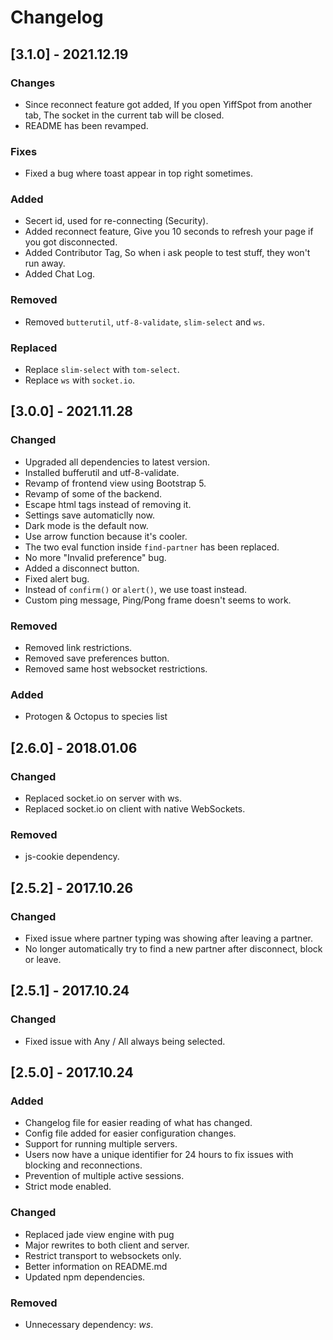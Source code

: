 # Changelog

## [3.1.0] - 2021.12.19

### Changes
- Since reconnect feature got added, If you open YiffSpot from another tab, The socket in the current tab will be closed.
- README has been revamped.
### Fixes
- Fixed a bug where toast appear in top right sometimes.
### Added
- Secert id, used for re-connecting (Security).
- Added reconnect feature, Give you 10 seconds to refresh your page if you got disconnected.
- Added Contributor Tag, So when i ask people to test stuff, they won't run away.
- Added Chat Log.
### Removed
- Removed `butterutil`, `utf-8-validate`, `slim-select` and `ws`.
### Replaced
- Replace `slim-select` with `tom-select`.
- Replace `ws` with `socket.io`.
## [3.0.0] - 2021.11.28
### Changed
- Upgraded all dependencies to latest version.
- Installed bufferutil and utf-8-validate.
- Revamp of frontend view using Bootstrap 5.
- Revamp of some of the backend.
- Escape html tags instead of removing it.
- Settings save automaticlly now.
- Dark mode is the default now.
- Use arrow function because it's cooler.
- The two eval function inside `find-partner` has been replaced.
- No more "Invalid preference" bug.
- Added a disconnect button.
- Fixed alert bug.
- Instead of `confirm()` or `alert()`, we use toast instead.
- Custom ping message, Ping/Pong frame doesn't seems to work.

### Removed
- Removed link restrictions.
- Removed save preferences button.
- Removed same host websocket restrictions.

### Added
- Protogen & Octopus to species list

## [2.6.0] - 2018.01.06
### Changed
- Replaced socket.io on server with ws.
- Replaced socket.io on client with native WebSockets.

### Removed
- js-cookie dependency.

## [2.5.2] - 2017.10.26
### Changed
- Fixed issue where partner typing was showing after leaving a partner.
- No longer automatically try to find a new partner after disconnect, block or leave.

## [2.5.1] - 2017.10.24
### Changed
- Fixed issue with Any / All always being selected.

## [2.5.0] - 2017.10.24
### Added
- Changelog file for easier reading of what has changed.
- Config file added for easier configuration changes.
- Support for running multiple servers.
- Users now have a unique identifier for 24 hours to fix issues with blocking and reconnections.
- Prevention of multiple active sessions.
- Strict mode enabled.

### Changed
- Replaced jade view engine with pug
- Major rewrites to both client and server.
- Restrict transport to websockets only.
- Better information on README.md
- Updated npm dependencies.

### Removed
- Unnecessary dependency: *ws*.
